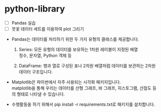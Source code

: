 # python-library

- [ ] Pandas 실습
- [ ] 붓꽃 데이터 세트를 이용하여 plot 그리기  

- Pandas는 데이터를 처리하기 위한 두 가지 유형의 클래스를 제공합니다.

  1. Series: 모든 유형의 데이터를 보유하는 1차원 레이블이 지정된 배열  
   정수, 문자열, Python 객체 등  

  2. DataFrame: 행과 열로 구성된 표나 2차원 배열처럼 데이터를 보관하는 2차원 데이터 구조입니다.  

- Matplotlib은 파이썬에서 자주 사용되는 시각화 패키지입니다.  
  matplotlib을 통해 우리는 데이터를 선형 그래프, 바 그래프, 히스토그램, 산점도 등의 형태로 나타낼 수 있습니다.  

- 수행활동을 하기 위해서 pip install -r requirements.txt로 패키지를 설치합니다.